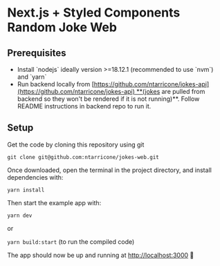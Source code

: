 # Next.js + Styled Components Random Joke Web

## Prerequisites

- Install \`nodejs\` ideally version >=18.12.1 (recommended to use \`nvm\`) and \`yarn\`
- Run backend locally from [https://github.com/ntarricone/jokes-api](https://github.com/ntarricone/jokes-api) **(jokes are pulled from backend so they won't be rendered if it is not running)**. Follow README instructions in backend repo to run it.

## Setup

Get the code by cloning this repository using git

`git clone git@github.com:ntarricone/jokes-web.git`

Once downloaded, open the terminal in the project directory, and install dependencies with:

`yarn install`

Then start the example app with:

`yarn dev`

or

`yarn build:start` (to run the compiled code)

The app should now be up and running at [http://localhost:3000](http://localhost:3000) 🚀
